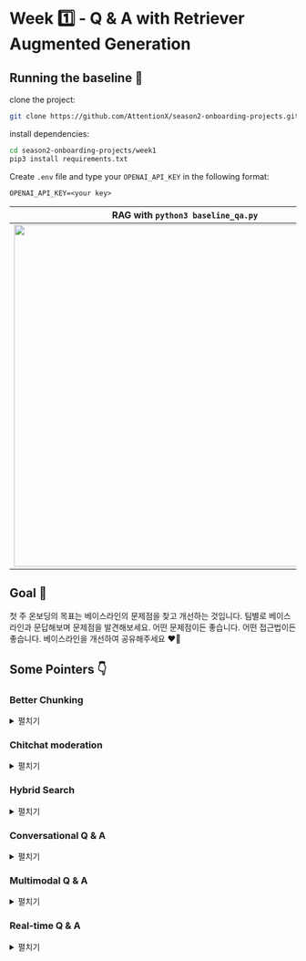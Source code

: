 # Week 1️⃣ - Q & A with Retriever Augmented Generation 

## Running the baseline 🚀
clone the project:
```bash
git clone https://github.com/AttentionX/season2-onboarding-projects.git
```

install dependencies:
```bash
cd season2-onboarding-projects/week1
pip3 install requirements.txt
```
Create `.env` file and type your `OPENAI_API_KEY` in the following format:
```
OPENAI_API_KEY=<your key>
```
RAG with `python3 baseline_qa.py` | [Raw generation with gpt3.5-turbo](https://chat.openai.com/share/0d13d304-79a1-48af-81b6-ed9ba2a616fa) | 
--- | --- | 
<a href="https://asciinema.org/a/NDDHUuBb5JQyN3Wck6TrBO6jG" target="_blank"><img src="https://asciinema.org/a/NDDHUuBb5JQyN3Wck6TrBO6jG.svg" width="600" /></a> | <img width="400" alt="image" src="https://github.com/AttentionX/season2-onboarding-projects/assets/56193069/627e68e3-13d9-4dd1-bbb5-a4158bb44f41"> | 


## Goal 🥅
첫 주 온보딩의 목표는 베이스라인의 문제점을 찾고 개선하는 것입니다. 팀별로 베이스라인과 문답해보며 문제점을 발견해보세요. 
어떤 문제점이든 좋습니다. 어떤 접근법이든 좋습니다. 베이스라인을 개선하여 공유해주세요 ❤️‍🔥

## Some Pointers 👇
### Better Chunking

<details>
  <summary> 펼치기 </summary>

`baseline_chunk.py`를 살펴보면 청킹을 어떻게 했는지 확인할 수 있습니다. 

우선 같은 섹션에 있는 문장을 모은 뒤: 
https://github.com/AttentionX/season-2-onboarding-projects/blob/5c7be2540aa2349294256ed465cb84f52e068573/week1/baseline_chunk.py#L11-L24

인접한 문장 2개를 이어 chunk를 만들고 있는데요:
https://github.com/AttentionX/season-2-onboarding-projects/blob/5c7be2540aa2349294256ed465cb84f52e068573/week1/baseline_chunk.py#L25-L35

이게 최선일까요? 인접한 문장 3개를 이어보는건 어떨까요?

</details>

### Chitchat moderation

<details>
  <summary> 펼치기 </summary>

```
Your question: how are you? 
The excerpts from the paper are not directly relevant to the user query. None of the excerpts specifically addresses how the system is feeling or its state of being. Therefore, we cannot provide a direct answer to the user query using the given excerpts.
--- EXCERPTS ---
[1]. I am here to provide helpful and positive assistance. If you have any other requests, feel free to ask.
[2]. kr¯asu. C)
[3]. Problem 1. Choose the most likely completion of the following sentence.
```
```
Your question: how is the weather? 
There is no relevant information available to answer the user query about the weather in the given excerpts from the paper "GPT-4 Technical Report." Excerpts [1], [2], and [3] do not provide any information regarding weather conditions.
--- EXCERPTS ---
[1]. D) Oherwydd bod atmosffer
[2]. Oherwydd bod atmosffer y Ddaear yn amsugno
[3]. The unusual thing about this image is that a man is ironing clothes on an ironing board attached to the roof of a moving taxi. Table 16.
```
베이스라인은 사용자가 논문과 유관한 질문을 하리라 가정합니다. 하지만 꼭 그럴 것이란 보장은 없는데요. 위처럼 사용자가 `How are you?`, `how's the weather?` 같은 질의를 할수도 있습니다. 이에 베이스라인은 놀랍게도 논문과 무관한 질의라고 대응을 합니다. 하지만 이미 `query` 임베딩 & 벡터검색으로 비용을 소모한 뒤입니다. 
논문과 유관한 질의인지 미리 탐지해 chichat에 값싸게 대응하는 로직을 추가하는건 어떨까요?  

</details>

### Hybrid Search

<details>
  <summary> 펼치기 </summary>

semantic search만을 하는 베이스라인은 recall은 높으나 precision은 낮습니다. `what are the key findings of the paper?`와 같은 의도파악이 필요한 질의에 강건하나
`main goal`같은 키워드 검색엔 약합니다. 키워드 검색 알고리즘과 혼합하여 이를 개선해보는 건 어떨까요? (e.g. [rank_bm25](https://github.com/dorianbrown/rank_bm25), [reciprocal rank fusion](https://weaviate.io/blog/hybrid-search-explained))

</details>

### Conversational Q & A

<details>
  <summary> 펼치기 </summary>
  
베이스라인은 질의응답만 할 수 있을 뿐 챗봇이 아닙니다. 대화형 Q & A는 할 수 없습니다. 대화형 Q & A를 구현해보는건 어떨까요? (e.g. [Mendable](https://www.mendable.ai))

</details>

### Multimodal Q & A

<details>
  <summary> 펼치기 </summary>
  
베이스라인은 텍스트만 이해합니다. 이미지로 증강할 수는 없을까요? 멀티모달 정보로 증강을 해보는건 어떨까요?  (e.g. [GPT4의 위력](https://www.clien.net/service/board/park/17962934), Bard Lens)

</details>

### Real-time Q & A

<details>
  <summary> 펼치기 </summary>

베이스라인처럼 검색엔진을 직접 구축할 필요가 있을까요?  그냥 구글을 쓰면 되지 않을까요? 실시간 정보도 얻을 수 있지 않을까요? Retreiver를 구글 검색으로 바꿔보는건 어떨까요? (e.g. [WebChatGPT](https://chrome.google.com/webstore/detail/webchatgpt-chatgpt-with-i/lpfemeioodjbpieminkklglpmhlngfcn))

</details>


